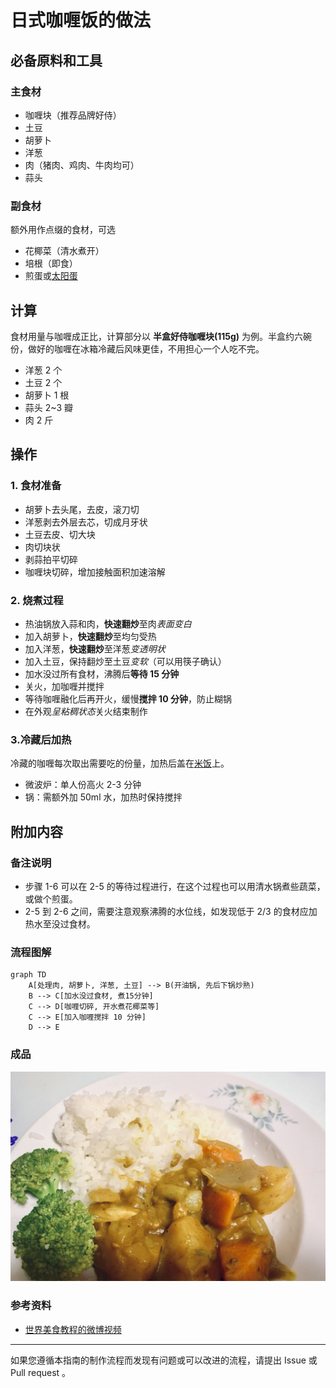 # 日式咖喱饭的做法

## 必备原料和工具

### 主食材

- 咖喱块（推荐品牌好侍）
- 土豆
- 胡萝卜
- 洋葱
- 肉（猪肉、鸡肉、牛肉均可）
- 蒜头

### 副食材

额外用作点缀的食材，可选

- 花椰菜（清水煮开）
- 培根（即食）
- 煎蛋或[太阳蛋](../breakfast/太阳蛋.md)

## 计算

食材用量与咖喱成正比，计算部分以 **半盒好侍咖喱块(115g)** 为例。半盒约六碗份，做好的咖喱在冰箱冷藏后风味更佳，不用担心一个人吃不完。

- 洋葱 2 个
- 土豆 2 个
- 胡萝卜 1 根
- 蒜头 2~3 瓣
- 肉 2 斤

## 操作

### 1. 食材准备

- 胡萝卜去头尾，去皮，滚刀切
- 洋葱剥去外层去芯，切成月牙状
- 土豆去皮、切大块
- 肉切块状
- 剥蒜拍平切碎
- 咖喱块切碎，增加接触面积加速溶解

### 2. 烧煮过程

- 热油锅放入蒜和肉，**快速翻炒**至肉*表面变白*
- 加入胡萝卜，**快速翻炒**至均匀受热
- 加入洋葱，**快速翻炒**至洋葱*变透明状*
- 加入土豆，保持翻炒至土豆*变软*（可以用筷子确认）
- 加水没过所有食材，沸腾后**等待 15 分钟**
- 关火，加咖喱并搅拌
- 等待咖喱融化后再开火，缓慢**搅拌 10 分钟**，防止糊锅
- 在外观*呈粘稠状态*关火结束制作

### 3.冷藏后加热

冷藏的咖喱每次取出需要吃的份量，加热后盖在[米饭](电饭煲蒸米饭.md)上。

- 微波炉：单人份高火 2-3 分钟
- 锅：需额外加 50ml 水，加热时保持搅拌

## 附加内容

### 备注说明

- 步骤 1-6 可以在 2-5 的等待过程进行，在这个过程也可以用清水锅煮些蔬菜，或做个煎蛋。
- 2-5 到 2-6 之间，需要注意观察沸腾的水位线，如发现低于 2/3 的食材应加热水至没过食材。

### 流程图解

``` mermaid
graph TD
    A[处理肉, 胡萝卜, 洋葱, 土豆] --> B(开油锅, 先后下锅炒熟)
    B --> C[加水没过食材, 煮15分钟]
    C --> D[咖喱切碎, 开水煮花椰菜等]
    C --> E[加入咖喱搅拌 10 分钟]
    D --> E
```

### 成品

![日式咖喱饭成品](日式咖喱饭/成品.jpg)

### 参考资料

- [世界美食教程的微博视频](http://t.cn/EJ77yFy)

---
如果您遵循本指南的制作流程而发现有问题或可以改进的流程，请提出 Issue 或 Pull request 。
